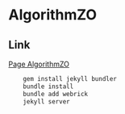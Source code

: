 # AlgorithmZO

## Link

[Page AlgorithmZO](https://drunicornit.github.io/AlgorithmZO)

```sh
	gem install jekyll bundler
    bundle install
    bundle add webrick
    jekyll server
```

